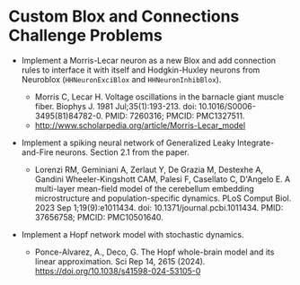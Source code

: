 # Custom Blox and Connections Challenge Problems

- Implement a Morris-Lecar neuron as a new Blox and add connection rules to interface it with itself and Hodgkin-Huxley neurons from Neuroblox (`HHNeuronExciBlox` and `HHNeuronInhibBlox`). 
    - Morris C, Lecar H. Voltage oscillations in the barnacle giant muscle fiber. Biophys J. 1981 Jul;35(1):193-213. doi: 10.1016/S0006-3495(81)84782-0. PMID: 7260316; PMCID: PMC1327511.
    - http://www.scholarpedia.org/article/Morris-Lecar_model

- Implement a spiking neural network of Generalized Leaky Integrate-and-Fire neurons. Section 2.1 from the paper. 
    - Lorenzi RM, Geminiani A, Zerlaut Y, De Grazia M, Destexhe A, Gandini Wheeler-Kingshott CAM, Palesi F, Casellato C, D'Angelo E. A multi-layer mean-field model of the cerebellum embedding microstructure and population-specific dynamics. PLoS Comput Biol. 2023 Sep 1;19(9):e1011434. doi: 10.1371/journal.pcbi.1011434. PMID: 37656758; PMCID: PMC10501640.
    
- Implement a Hopf network model with stochastic dynamics.
    - Ponce-Alvarez, A., Deco, G. The Hopf whole-brain model and its linear approximation. Sci Rep 14, 2615 (2024). https://doi.org/10.1038/s41598-024-53105-0